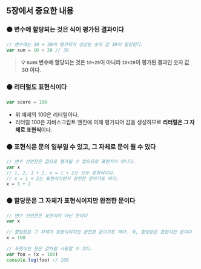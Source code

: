## 5장에서 중요한 내용

### ⚫️ 변수에 할당되는 것은 식이 평가된 결과이다

```js
// 변수에는 10 + 20이 평가되어 생성된 숫자 값 30이 할당된다.
var sum = 10 + 20 // 30
```

> **💡 sum 변수에 할당되는 것은 `10+20`이 아니라 `10+20`이 평가된 결과인 숫자 값 30 이다.**

### ⚫️ 리터럴도 표현식이다

```js
var score = 100
```

- 위 예제의 100은 리터럴이다.
- 리터럴 100은 자바스크립트 엔진에 의해 평가되어 값을 생성하므로 **리터럴은 그 자체로 표현식**이다.

### ⚫️ 표현식은 문의 일부일 수 있고, 그 자체로 문이 될 수 있다

```js
// 변수 선언문은 값으로 평가될 수 없으므로 표현식이 아니다.
var x
// 1, 2, 1 + 2, x = 1 + 2는 모두 표현식이다.
// x = 1 + 2는 표현식이면서 완전한 문이기도 하다.
x = 1 + 2
```

### ⚫️ 할당문은 그 자체가 표현식이지만 완전한 문이다

```js
// 변수 선언문은 표현식이 아닌 문이다
var x

// 할당문은 그 자체가 표현식이지만 완전한 문이기도 하다. 즉, 할당문은 표현식인 문이다
x = 100

// 표현식인 문은 값처럼 사용할 수 있다.
var foo = (x = 100)
console.log(foo) // 100
```
